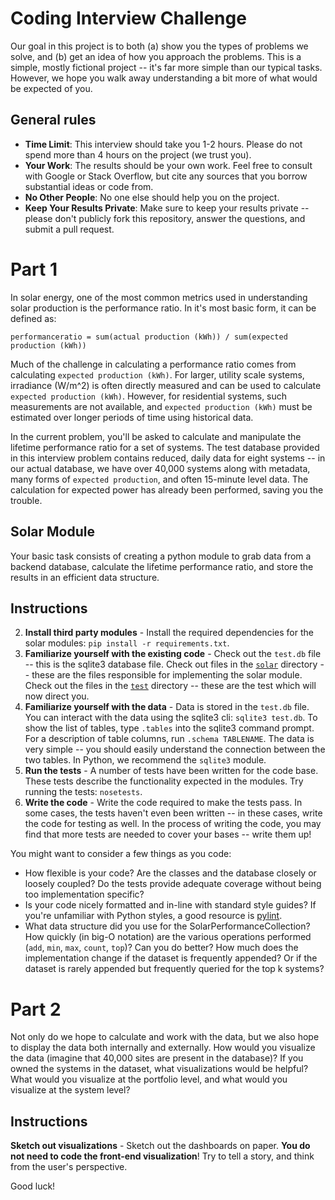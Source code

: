 # Coding Interview Challenge

Our goal in this project is to both (a) show you the types of problems we solve, and (b) get an idea of how you approach the problems. This is a simple, mostly fictional project -- it's far more simple than our typical tasks. However, we hope you walk away understanding a bit more of what would be expected of you.

## General rules

* **Time Limit**: This interview should take you 1-2 hours. Please do not spend more than 4 hours on the project (we trust you). 
* **Your Work**: The results should be your own work. Feel free to consult with Google or Stack Overflow, but cite any sources that you borrow substantial ideas or code from.
* **No Other People**: No one else should help you on the project.
* **Keep Your Results Private**: Make sure to keep your results private -- please don't publicly fork this repository, answer the questions, and submit a pull request.

# Part 1

In solar energy, one of the most common metrics used in understanding solar production is the performance ratio. In it's most basic form, it can be defined as:

```
performanceratio = sum(actual production (kWh)) / sum(expected production (kWh))
```

Much of the challenge in calculating a performance ratio comes from calculating `expected production (kWh)`. For larger, utility scale systems, irradiance (W/m^2) is often directly measured and can be used to calculate `expected production (kWh)`. However, for residential systems, such measurements are not available, and `expected production (kWh)` must be estimated over longer periods of time using historical data.

In the current problem, you'll be asked to calculate and manipulate the lifetime performance ratio for a set of systems. The test database provided in this interview problem contains reduced, daily data for eight systems -- in our actual database, we have over 40,000 systems along with metadata, many forms of `expected production`, and often 15-minute level data. The calculation for expected power has already been performed, saving you the trouble.

## Solar Module

Your basic task consists of creating a python module to grab data from a backend database, calculate the lifetime performance ratio, and store the results in an efficient data structure.


## Instructions

2.  **Install third party modules** - Install the required dependencies for the solar modules: `pip install -r requirements.txt`.
3.  **Familiarize yourself with the existing code** - Check out the `test.db` file -- this is the sqlite3 database file. Check out files in the [`solar`](solar) directory -- these are the files responsible for implementing the solar module. Check out the files in the [`test`](test) directory -- these are the test which will now direct you.
4.  **Familiarize yourself with the data** - Data is stored in the `test.db` file. You can interact with the data using the sqlite3 cli: `sqlite3 test.db`. To show the list of tables, type `.tables` into the sqlite3 command prompt. For a description of table columns, run `.schema TABLENAME`. The data is very simple -- you should easily understand the connection between the two tables. In Python, we recommend the `sqlite3` module.
5.  **Run the tests** - A number of tests have been written for the code base. These tests describe the functionality expected in the modules. Try running the tests: `nosetests`.
6.  **Write the code** - Write the code required to make the tests pass. In some cases, the tests haven't even been written -- in these cases, write the code for testing as well. In the process of writing the code, you may find that more tests are needed to cover your bases -- write them up!

You might want to consider a few things as you code:

-  How flexible is your code? Are the classes and the database closely or loosely coupled? Do the tests provide adequate coverage without being too implementation specific?
-  Is your code nicely formatted and in-line with standard style guides? If you're unfamiliar with Python styles, a good resource is [pylint](http://www.pylint.org/).
-  What data structure did you use for the SolarPerformanceCollection? How quickly (in big-O notation) are the various operations performed (`add`, `min`, `max`, `count`, `top`)? Can you do better? How much does the implementation change if the dataset is frequently appended? Or if the dataset is rarely appended but frequently queried for the top k systems?

# Part 2

Not only do we hope to calculate and work with the data, but we also hope to display the data both internally and externally. How would you visualize the data (imagine that 40,000 sites are present in the database)? If you owned the systems in the dataset, what visualizations would be helpful? What would you visualize at the portfolio level, and what would you visualize at the system level?

## Instructions

**Sketch out visualizations** - Sketch out the dashboards on paper. **You do not need to code the front-end visualization**! Try to tell a story, and think from the user's perspective.


Good luck!

